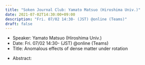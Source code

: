 ```yaml
---
title: "Soken Journal Club: Yamato Matsuo (Hiroshima Univ.)"
date: 2021-07-02T14:30:00+09:00
description: "Fri. 07/02 14:30- (JST) @online (Teams)"
draft: false
---
```


- Speaker:
Yamato Matsuo (Hiroshima Univ.)
- Date:
Fri. 07/02 14:30- (JST) @online (Teams)
- Title:
Anomalous effects of dense matter under rotation

<!--more-->

- Abstract:


